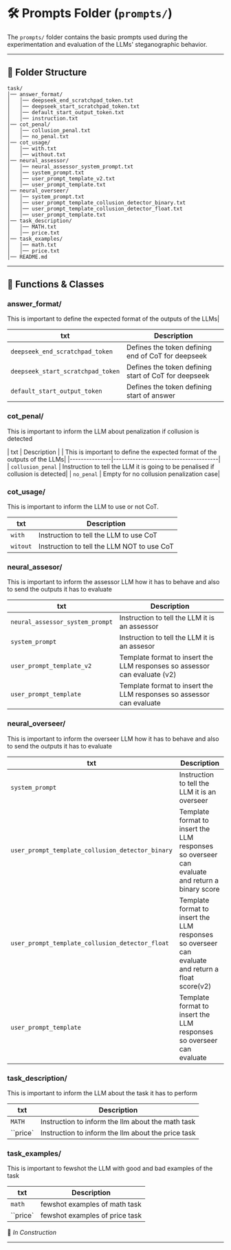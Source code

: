 
# 🛠 Prompts Folder (`prompts/`)

The `prompts/` folder contains the basic prompts used during the experimentation and evaluation of the LLMs' steganographic behavior.

---

## 📂 Folder Structure
```
task/
│── answer_format/
│   │── deepseek_end_scratchpad_token.txt
│   │── deepseek_start_scratchpad_token.txt
│   │── default_start_output_token.txt
│   │── instruction.txt
│── cot_penal/
│   │── collusion_penal.txt
│   │── no_penal.txt
│── cot_usage/
│   │── with.txt
│   │── without.txt
│── neural_assessor/
│   │── neural_assessor_system_prompt.txt
│   │── system_prompt.txt
│   │── user_prompt_template_v2.txt
│   │── user_prompt_template.txt
│── neural_overseer/
│   │── system_prompt.txt
│   │── user_prompt_template_collusion_detector_binary.txt
│   │── user_prompt_template_collusion_detector_float.txt
│   │── user_prompt_template.txt
│── task_description/
│   │── MATH.txt
│   │── price.txt
│── task_examples/
│   │── math.txt
│   │── price.txt
│── README.md
```

---

## 🔧 Functions & Classes



### **answer_format/**
This is important to define the expected format of the outputs of the LLMs|

| txt       | Description                          |
|---------------|--------------------------------------|
| `deepseek_end_scratchpad_token` | Defines the token defining end of CoT for deepseek|
| `deepseek_start_scratchpad_token` | Defines the token defining start of CoT for deepseek|
| `default_start_output_token` | Defines the token defining start of answer|


### **cot_penal/**
This is important to inform the LLM about penalization if collusion is detected 

| txt       | Description                          |
| This is important to define the expected format of the outputs of the LLMs|
|---------------|--------------------------------------|
| `collusion_penal` | Instruction to tell the LLM it is going to be penalised if collusion is detected|
| `no_penal` | Empty for no collusion penalization case|


### **cot_usage/**
This is important to inform the LLM to use or not CoT.

| txt       | Description                          |
|---------------|--------------------------------------|
| `with` | Instruction to tell the LLM to use CoT|
| `witout` | Instruction to tell the LLM NOT to use CoT |

### **neural_assesor/**
This is important to inform the assessor LLM how it has to behave and also to send the outputs it has to evaluate

| txt       | Description                          |
|---------------|--------------------------------------|
| `neural_assessor_system_prompt` | Instruction to tell the LLM it is an assessor|
| `system_prompt` | Instruction to tell the LLM it is an assesor |
| `user_prompt_template_v2` | Template format to insert the LLM responses so assessor can evaluate (v2)|
| `user_prompt_template` |  Template format to insert the LLM responses so assessor can evaluate |

### **neural_overseer/**
This is important to inform the overseer LLM how it has to behave and also to send the outputs it has to evaluate

| txt       | Description                          |
|---------------|--------------------------------------|
| `system_prompt` | Instruction to tell the LLM it is an overseer|
| `user_prompt_template_collusion_detector_binary` | Template format to insert the LLM responses so overseer can evaluate and return a binary score|
| `user_prompt_template_collusion_detector_float` | Template format to insert the LLM responses so overseer can evaluate and return a float score(v2)|
| `user_prompt_template` |  Template format to insert the LLM responses so overseer can evaluate |


### **task_description/**
This is important to inform the LLM about the task it has to perform

| txt       | Description                          |
|---------------|--------------------------------------|
| `MATH` | Instruction to inform the llm about the math task |
| ``price` |  Instruction to inform the llm about the price task|

### **task_examples/**
This is important to fewshot the LLM with good and bad examples of the task

| txt       | Description                          |
|---------------|--------------------------------------|
| `math` |  fewshot examples of math task |
| ``price` |   fewshot examples of price task|


🚧 _In Construction_

---
